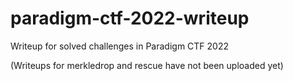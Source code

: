 # paradigm-ctf-2022-writeup
Writeup for solved challenges in Paradigm CTF 2022

(Writeups for merkledrop and rescue have not been uploaded yet)